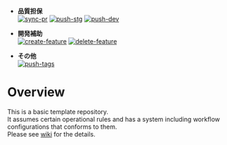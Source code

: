 - **品質担保**  
[![sync-pr](https://github.com/begyyal/xorigin/actions/workflows/sync-pr.yml/badge.svg)](https://github.com/begyyal/xorigin/actions/workflows/sync-pr.yml)
[![push-stg](https://github.com/begyyal/xorigin/actions/workflows/push-stg.yml/badge.svg)](https://github.com/begyyal/xorigin/actions/workflows/push-stg.yml)
[![push-dev](https://github.com/begyyal/xorigin/actions/workflows/push-dev.yml/badge.svg)](https://github.com/begyyal/xorigin/actions/workflows/push-dev.yml)  

- **開発補助**  
[![create-feature](https://github.com/begyyal/xorigin/actions/workflows/create-feature.yml/badge.svg)](https://github.com/begyyal/xorigin/actions/workflows/create-feature.yml)
[![delete-feature](https://github.com/begyyal/xorigin/actions/workflows/delete-feature.yml/badge.svg)](https://github.com/begyyal/xorigin/actions/workflows/delete-feature.yml)  

- **その他**  
[![push-tags](https://github.com/begyyal/xorigin/actions/workflows/push-tags.yml/badge.svg)](https://github.com/begyyal/xorigin/actions/workflows/push-tagse.yml)  

# Overview

This is a basic template repository.  
It assumes certain operational rules and has a system including workflow configurations that conforms to them.  
Please see [wiki](https://github.com/begyyal/xorigin/wiki) for the details.